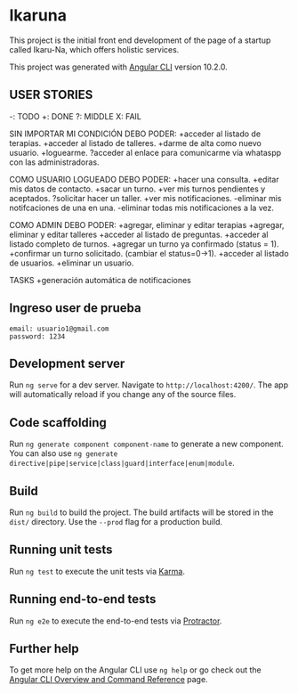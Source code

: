 # Ikaruna

This project is the initial front end development of the page of a startup called Ikaru-Na, which offers holistic services.


This project was generated with [Angular CLI](https://github.com/angular/angular-cli) version 10.2.0.

## USER STORIES
-: TODO     +: DONE     ?: MIDDLE       X: FAIL

SIN IMPORTAR MI CONDICIÓN DEBO PODER:
	+acceder al listado de terapias.
	+acceder al listado de talleres.
	+darme de alta como nuevo usuario.
	+loguearme.
	?acceder al enlace para comunicarme vía whataspp con las administradoras.

COMO USUARIO LOGUEADO DEBO PODER:
	+hacer una consulta.
	+editar mis datos de contacto.
	+sacar un turno.
	+ver mis turnos pendientes y aceptados.
	?solicitar hacer un taller.
	+ver mis notificaciones.
	-eliminar mis notifcaciones de una en una.
	-eliminar todas mis notificaciones a la vez.
	
COMO ADMIN DEBO PODER:
	+agregar, eliminar y editar terapias 
	+agregar, eliminar y editar talleres 
	+acceder al listado de preguntas.
	+acceder al listado completo de turnos.
	+agregar un turno ya confirmado (status = 1).
	+confirmar un turno solicitado. (cambiar el status=0->1).
	+acceder al listado de usuarios.
	+eliminar un usuario.

TASKS
	+generación automática de notificaciones

## Ingreso user de prueba

    email: usuario1@gmail.com
    password: 1234

## Development server

Run `ng serve` for a dev server. Navigate to `http://localhost:4200/`. The app will automatically reload if you change any of the source files.

## Code scaffolding

Run `ng generate component component-name` to generate a new component. You can also use `ng generate directive|pipe|service|class|guard|interface|enum|module`.

## Build

Run `ng build` to build the project. The build artifacts will be stored in the `dist/` directory. Use the `--prod` flag for a production build.

## Running unit tests

Run `ng test` to execute the unit tests via [Karma](https://karma-runner.github.io).

## Running end-to-end tests

Run `ng e2e` to execute the end-to-end tests via [Protractor](http://www.protractortest.org/).

## Further help

To get more help on the Angular CLI use `ng help` or go check out the [Angular CLI Overview and Command Reference](https://angular.io/cli) page.
